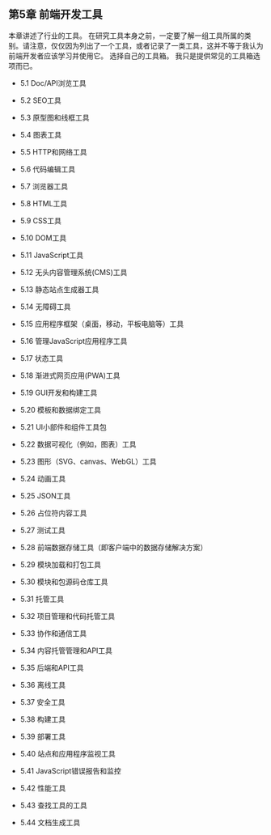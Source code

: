 ## 第5章 前端开发工具

本章讲述了行业的工具。 在研究工具本身之前，一定要了解一组工具所属的类别。请注意，仅仅因为列出了一个工具，或者记录了一类工具，这并不等于我认为前端开发者应该学习并使用它。 选择自己的工具箱。 我只是提供常见的工具箱选项而已。

  * 5.1 Doc/API浏览工具

  * 5.2 SEO工具

  * 5.3 原型图和线框工具

  * 5.4 图表工具

  * 5.5 HTTP和网络工具

  * 5.6 代码编辑工具

  * 5.7 浏览器工具

  * 5.8 HTML工具

  * 5.9 CSS工具

  * 5.10 DOM工具

  * 5.11 JavaScript工具

  * 5.12 无头内容管理系统(CMS)工具

  * 5.13 静态站点生成器工具

  * 5.14 无障碍工具

  * 5.15 应用程序框架（桌面，移动，平板电脑等）工具

  * 5.16 管理JavaScript应用程序工具

  * 5.17 状态工具

  * 5.18 渐进式网页应用(PWA)工具

  * 5.19 GUI开发和构建工具

  * 5.20 模板和数据绑定工具

  * 5.21 UI小部件和组件工具包

  * 5.22 数据可视化（例如，图表）工具

  * 5.23 图形（SVG、canvas、WebGL）工具

  * 5.24 动画工具

  * 5.25 JSON工具

  * 5.26 占位符内容工具

  * 5.27 测试工具

  * 5.28 前端数据存储工具（即客户端中的数据存储解决方案）

  * 5.29 模块加载和打包工具

  * 5.30 模块和包源码仓库工具

  * 5.31 托管工具

  * 5.32 项目管理和代码托管工具

  * 5.33 协作和通信工具

  * 5.34 内容托管管理和API工具

  * 5.35 后端和API工具

  * 5.36 离线工具

  * 5.37 安全工具

  * 5.38 构建工具

  * 5.39 部署工具

  * 5.40 站点和应用程序监视工具

  * 5.41 JavaScript错误报告和监控

  * 5.42 性能工具

  * 5.43 查找工具的工具

  * 5.44 文档生成工具
  
